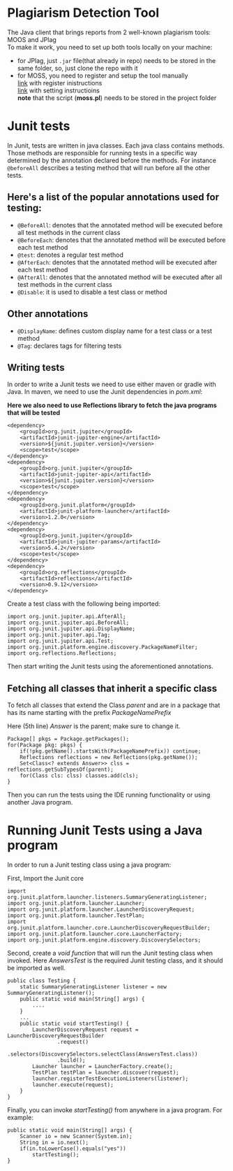 # Plagiarism Detection Tool
The Java client that brings reports from 2 well-known plagiarism tools: MOOS and JPlag \
To make it work, you need to set up both tools locally on your machine:
  - for JPlag, just ```.jar``` file(that already in repo) needs to be stored in the same folder, so, just clone the repo with it
  - for MOSS, you need to register and setup the tool manually \
    [link](http://theory.stanford.edu/~aiken/moss/) with register inistructions \
    [link](https://stackoverflow.com/questions/20905330/how-do-i-use-the-moss-script) with setting instructioins \
     **note** that the script (**moss.pl**) needs to be stored in the project folder

# Junit tests #
In Junit, tests are written in java classes. Each java class contains methods. Those methods are responsible for running tests in a specific way determined by the annotation declared before the methods. For instance `@beforeAll` describes a testing method that will run before all the other tests.

## Here's a list of the popular annotations used for testing: ##
- `@BeforeAll`: denotes that the annotated method will be executed before all test methods in the current class
- `@BeforeEach`: denotes that the annotated method will be executed before each test method
- `@test`: denotes a regular test method
- `@AfterEach`: denotes that the annotated method will be executed after each test method
- `@AfterAll`: denotes that the annotated method will be executed after all test methods in the current class
- `@Disable`: it is used to disable a test class or method
## Other annotations ##
- `@DisplayName`: defines custom display name for a test class or a test method
- `@Tag`: declares tags for filtering tests
## Writing tests ##


In order to write a Junit tests we need to use either maven or gradle with Java.
In maven, we need to use the Junit dependencies in *pom.xml*:

**Here we also need to use Reflections library to fetch the java programs that will be tested**

	<dependency>
        <groupId>org.junit.jupiter</groupId>
        <artifactId>junit-jupiter-engine</artifactId>
        <version>${junit.jupiter.version}</version>
        <scope>test</scope>
    </dependency>
	<dependency>
        <groupId>org.junit.jupiter</groupId>
        <artifactId>junit-jupiter-api</artifactId>
        <version>${junit.jupiter.version}</version>
        <scope>test</scope>
    </dependency>
	<dependency>
        <groupId>org.junit.platform</groupId>
        <artifactId>junit-platform-launcher</artifactId>
        <version>1.2.0</version>
    </dependency>
    <dependency>
	    <groupId>org.junit.jupiter</groupId>
	    <artifactId>junit-jupiter-params</artifactId>
	    <version>5.4.2</version>
	    <scope>test</scope>
	</dependency>
    <dependency>
	    <groupId>org.reflections</groupId>
	    <artifactId>reflections</artifactId>
	    <version>0.9.12</version>
	</dependency>


Create a test class with the following being imported:

	import org.junit.jupiter.api.AfterAll;
	import org.junit.jupiter.api.BeforeAll;
	import org.junit.jupiter.api.DisplayName;
	import org.junit.jupiter.api.Tag;
	import org.junit.jupiter.api.Test;
	import org.junit.platform.engine.discovery.PackageNameFilter;
	import org.reflections.Reflections;

Then start writing the Junit tests using the aforementioned annotations.

## Fetching all classes that inherit a specific class ##

To fetch all classes that extend the Class *parent* and are in a package that has its name starting with the prefix *PackageNamePrefix*

Here (5th line) *Answer* is the parent; make sure to change it.

    Package[] pkgs = Package.getPackages();
	for(Package pkg: pkgs) {
		if(!pkg.getName().startsWith(PackageNamePrefix)) continue;
		Reflections reflections = new Reflections(pkg.getName());
		Set<Class<? extends Answer>> clss = reflections.getSubTypesOf(parent);
		for(Class cls: clss) classes.add(cls);
	}

Then you can run the tests using the IDE running functionality or using another Java program.

# Running Junit Tests using a Java program #

In order to run a Junit testing class using a java program:

First, Import the Junit core

    import org.junit.platform.launcher.listeners.SummaryGeneratingListener;
	import org.junit.platform.launcher.Launcher;
	import org.junit.platform.launcher.LauncherDiscoveryRequest;
	import org.junit.platform.launcher.TestPlan;
	import org.junit.platform.launcher.core.LauncherDiscoveryRequestBuilder;
	import org.junit.platform.launcher.core.LauncherFactory;
	import org.junit.platform.engine.discovery.DiscoverySelectors;

Second, create a *void function* that will run the Junit testing class when invoked.
Here *AnswersTest* is the required Junit testing class, and it should be imported as well.
	
	public class Testing {
		static SummaryGeneratingListener listener = new SummaryGeneratingListener();
		public static void main(String[] args) {
			....
		}
		...
		public static void startTesting() {
			LauncherDiscoveryRequest request = LauncherDiscoveryRequestBuilder
					.request()
					.selectors(DiscoverySelectors.selectClass(AnswersTest.class))
					.build();
			Launcher launcher = LauncherFactory.create();
			TestPlan testPlan = launcher.discover(request);
			launcher.registerTestExecutionListeners(listener);
			launcher.execute(request);
		}
	}

Finally, you can invoke *startTesting()* from anywhere in a java program. For example:

	public static void main(String[] args) {
		Scanner io = new Scanner(System.in);
		String in = io.next();
		if(in.toLowerCase().equals("yes"))
			startTesting();
	}

